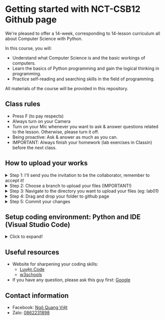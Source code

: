 # Getting started with NCT-CSB12 Github page
We're pleased to offer a 14-week, corresponding to 14-lesson curriculum all about Computer Science with Python.

In this course, you will:
- Understand what Computer Science is and the basic workings of computers.
- Learn the basics of Python programming and gain the logical thinking in programming.
- Practice self-reading and searching skills in the field of programming.

All materials of the course will be provided in this repository. 

## Class rules
- Press F (to pay respects)
- Always turn on your Camera
- Turn on your Mic whenever you want to ask & answer questions related to the lesson. Otherwise, please turn it off.
- Being proactive: Ask & answer as much as you can.
- IMPORTANT: Always finish your homework (lab exercises in Classin) before the next class.

## How to upload your works
<details>
  <summary>Step 1: I'll send you the invitation to be the collaborator, remember to accept it!</summary>

![alt text](https://github.com/nqv2291/NCT-CSB12/blob/main/Materials/Submit%20labworks/1.png?raw=true)
</details>

<details>
<summary>Step 2: Choose a branch to upload your files (IMPORTANT!)</summary>

Click to the **main** button, then choose another branch that is different from **main** (in this case, I choose *lab01* to upload my labwork for lesson 1).

![alt text](https://github.com/nqv2291/NCT-CSB12/blob/main/Materials/Submit%20labworks/2.png?raw=true)
</details>

<details>
  <summary>Step 3: Navigate to the directory you want to upload your files (eg: lab01)</summary>

![alt text](https://github.com/nqv2291/NCT-CSB12/blob/main/Materials/Submit%20labworks/3.png?raw=true)
</details>

<details>
  <summary>Step 4: Drag and drop your folder to github page</summary>

- First put all your works into 1 folder, then name it after your fullname without special characters *(eg: Ngo_Quang_Viet)*
- Drag and drop your folder to github as shown in figure below.

![alt text](https://github.com/nqv2291/NCT-CSB12/blob/main/Materials/Submit%20labworks/4.png?raw=true)
</details>

<details>
  <summary>Step 5: Commit your changes</summary>

- If everything goes as expected, you will see all your files shown as in figure below.
- Enter message follow the syntax: full_name - lab_name.
- Click **Commit changes** and now you're done. 

![alt text](https://github.com/nqv2291/NCT-CSB12/blob/main/Materials/Submit%20labworks/5.png?raw=true)
</details>

## Setup coding environment: Python and IDE (Visual Studio Code)
<details>
  <summary>Click to expand!</summary>
  
1. Install Visual Studio Code and the Python Extension
- If you have not already done so, install [VS Code](https://code.visualstudio.com/)
- Next, install the Python extension for VS Code from the Visual Studio Marketplace (it is named Python and it's published by Microsoft).
![alt text](https://code.visualstudio.com/assets/docs/python/tutorial/python-extension-marketplace.png)
2. Install a Python interpreter
- Windows: Install Python from [python.org](python.org)
- MacOS: Open Terminal and type: 
    ```terminal
    brew install python3
    ```
3. Verify the Python installation
- macOS: open Terminal and type the following command: 
    ```terminal
    python3 --version
    ```
- Windows: open CMD and run the following command: 
    ```cmd
    py -3 --version
    ```
</details>



## Useful resources
- Website for sharpening your coding skills:
    - [Luyện Code](https://luyencode.net/)
    - [w3schools](https://www.w3schools.com/)
- If you have any question, please ask this guy first: [Google](https://www.google.com/)

## Contact information
- Facebook: [Ngô Quang Việt](https://www.facebook.com/dung.viet.77985/)
- Zalo: [0862231898](https://zalo.me/0862231898)